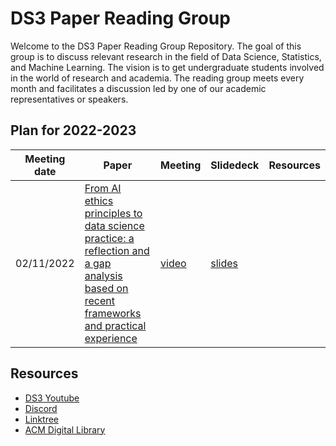 # DS3 Paper Reading Group

Welcome to the DS3 Paper Reading Group Repository. The goal of this group is to discuss relevant research in the field of Data Science, Statistics, and Machine Learning.
The vision is to get undergraduate students involved in the world of research and academia. The reading group meets every month and facilitates a discussion led by one of our academic representatives or speakers.

## Plan for 2022-2023
|Meeting date|Paper|Meeting|Slidedeck|Resources|
|-|-|-|-|-|
|02/11/2022|[From AI ethics principles to data science practice: a reflection and a gap analysis based on recent frameworks and practical experience](https://link.springer.com/article/10.1007/s43681-021-00127-3)|[video]()|[slides](https://drive.google.com/file/d/1vgPqYJrXbFMpQ6ch8GuFDeDE4ceB5pkn/view?usp=sharing)||

## Resources
* [DS3 Youtube](https://www.youtube.com/@ds3UTSC)
* [Discord](https://discord.gg/xDpujjZ)
* [Linktree](https://linktr.ee/datasciencecube)
* [ACM Digital Library](https://dl.acm.org/)
